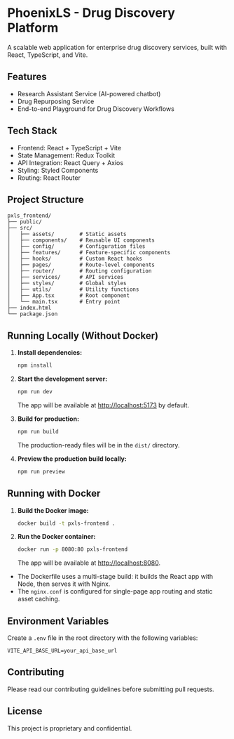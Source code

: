 # PhoenixLS - Drug Discovery Platform

A scalable web application for enterprise drug discovery services, built with React, TypeScript, and Vite.

## Features

- Research Assistant Service (AI-powered chatbot)
- Drug Repurposing Service
- End-to-end Playground for Drug Discovery Workflows

## Tech Stack

- Frontend: React + TypeScript + Vite
- State Management: Redux Toolkit
- API Integration: React Query + Axios
- Styling: Styled Components
- Routing: React Router

## Project Structure

```
pxls_frontend/
├── public/
├── src/
│   ├── assets/        # Static assets
│   ├── components/    # Reusable UI components
│   ├── config/        # Configuration files
│   ├── features/      # Feature-specific components
│   ├── hooks/         # Custom React hooks
│   ├── pages/         # Route-level components
│   ├── router/        # Routing configuration
│   ├── services/      # API services
│   ├── styles/        # Global styles
│   ├── utils/         # Utility functions
│   ├── App.tsx        # Root component
│   └── main.tsx       # Entry point
├── index.html
└── package.json
```

## Running Locally (Without Docker)

1. **Install dependencies:**
   ```bash
   npm install
   ```

2. **Start the development server:**
   ```bash
   npm run dev
   ```
   The app will be available at [http://localhost:5173](http://localhost:5173) by default.

3. **Build for production:**
   ```bash
   npm run build
   ```
   The production-ready files will be in the `dist/` directory.

4. **Preview the production build locally:**
   ```bash
   npm run preview
   ```

## Running with Docker

1. **Build the Docker image:**
   ```bash
   docker build -t pxls-frontend .
   ```

2. **Run the Docker container:**
   ```bash
   docker run -p 8080:80 pxls-frontend
   ```
   The app will be available at [http://localhost:8080](http://localhost:8080).

- The Dockerfile uses a multi-stage build: it builds the React app with Node, then serves it with Nginx.
- The `nginx.conf` is configured for single-page app routing and static asset caching.

## Environment Variables

Create a `.env` file in the root directory with the following variables:

```
VITE_API_BASE_URL=your_api_base_url
```

## Contributing

Please read our contributing guidelines before submitting pull requests.

## License

This project is proprietary and confidential.
